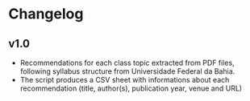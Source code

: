 # Changelog

## v1.0
- Recommendations for each class topic extracted from PDF files, following syllabus structure from Universidade Federal da Bahia.
- The script produces a CSV sheet with informations about each recommendation (title, author(s), publication year, venue and URL)
